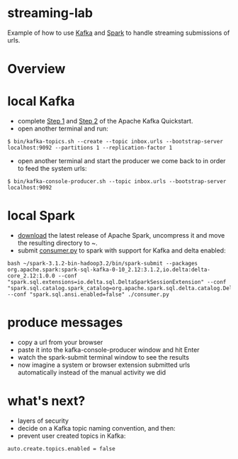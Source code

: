 # streaming-lab
Example of how to use [Kafka](https://kafka.apache.org/) and [Spark](https://spark.apache.org/) to handle streaming submissions of urls.

# Overview

# local Kafka

+ complete [Step 1](https://kafka.apache.org/quickstart#quickstart_download) and [Step 2](https://kafka.apache.org/quickstart#quickstart_startserver) of the Apache Kafka Quickstart.
+ open another terminal and run:
```
$ bin/kafka-topics.sh --create --topic inbox.urls --bootstrap-server localhost:9092 --partitions 1 --replication-factor 1
```
+ open another terminal and start the producer we come back to in order to feed the system urls:
```
$ bin/kafka-console-producer.sh --topic inbox.urls --bootstrap-server localhost:9092
```

# local Spark

+ [download](https://spark.apache.org/downloads.html) the latest release of Apache Spark, uncompress it and move the resulting directory to ~.
+ submit [consumer.py](consumer.py) to spark with support for Kafka and delta enabled:
```
bash ~/spark-3.1.2-bin-hadoop3.2/bin/spark-submit --packages org.apache.spark:spark-sql-kafka-0-10_2.12:3.1.2,io.delta:delta-core_2.12:1.0.0 --conf "spark.sql.extensions=io.delta.sql.DeltaSparkSessionExtension" --conf "spark.sql.catalog.spark_catalog=org.apache.spark.sql.delta.catalog.DeltaCatalog" --conf "spark.sql.ansi.enabled=false" ./consumer.py
```

# produce messages
+ copy a url from your browser
+ paste it into the kafka-console-producer window and hit Enter
+ watch the spark-submit terminal window to see the results
+ now imagine a system or browser extension submitted urls automatically instead of the manual activity we did

# what's next?
+ layers of security
+ decide on a Kafka topic naming convention, and then:
+ prevent user created topics in Kafka:
```
auto.create.topics.enabled = false
```